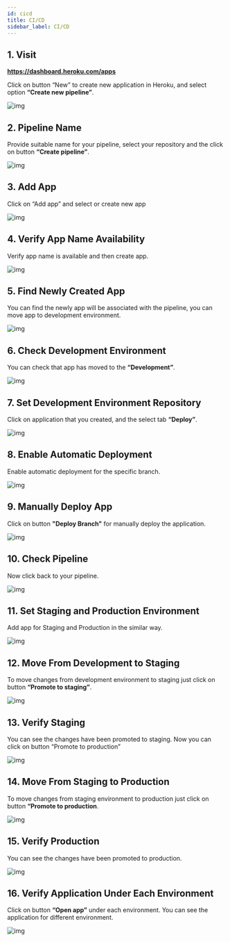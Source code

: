 ```yaml
---
id: cicd
title: CI/CD
sidebar_label: CI/CD
---
```


## 1. Visit

**<u><a href="https://dashboard.heroku.com/apps" target="_blank">https://dashboard.heroku.com/apps</a></u>**

Click on button “New” to create new application in Heroku, and select option **“Create new pipeline”**. 

![img](/assets/docs/deploy-to-heroku/new-app.png)

## 2. Pipeline Name

Provide suitable name for your pipeline, select your repository and the click on button **“Create pipeline”**.

![img](/assets/docs/deploy-to-heroku/add-new-pipeline.png)

## 3. Add App

Click on “Add app” and select or create new app

![img](/assets/docs/deploy-to-heroku/configure-pipeline-dev.png)

## 4. Verify App Name Availability

Verify app name is available and then create app.

![img](/assets/docs/deploy-to-heroku/add-new-app.png)

## 5. Find Newly Created App

You can find the newly app will be associated with the pipeline, you can move app to development environment.

![img](/assets/docs/deploy-to-heroku/added-new-app-in-pipeline.png)

## 6. Check Development Environment

You can check that app has moved to the **“Development”**.

![img](/assets/docs/deploy-to-heroku/app-moved-to-dev-environment.png)

## 7. Set Development Environment Repository

Click on application that you created, and the select tab **“Deploy”**.

![img](/assets/docs/deploy-to-heroku/app-configure-for-dev-environment.png)

## 8. Enable Automatic Deployment

Enable automatic deployment for the specific branch.

![img](/assets/docs/deploy-to-heroku/app-enable-automatic-deployment.png)

## 9. Manually Deploy App

Click on button **"Deploy Branch"** for manually deploy the application.

![img](/assets/docs/deploy-to-heroku/app-manually-deploy.png)

## 10. Check Pipeline

Now click back to your pipeline.

![img](/assets/docs/deploy-to-heroku/app-pipeline-dev-configured.png)

## 11. Set Staging and Production Environment

Add app for Staging and Production in the similar way.

![img](/assets/docs/deploy-to-heroku/app-added-apps-in-pipeline.png)

## 12. Move From Development to Staging

To move changes from development environment to staging just click on button **“Promote to staging”**.

![img](/assets/docs/deploy-to-heroku/app-promote-dev-to-staging.png)

## 13. Verify Staging

You can see the changes have been promoted to staging. Now you can click on button “Promote to production”

![img](/assets/docs/deploy-to-heroku/app-promoted-to-stagging.png)

## 14. Move From Staging to Production

To move changes from staging environment to production just click on button **“Promote to production**.

![img](/assets/docs/deploy-to-heroku/app-promote-staging-to-production.png)

## 15. Verify Production

You can see the changes have been promoted to production.

![img](/assets/docs/deploy-to-heroku/app-promoted-to-production.png)

## 16. Verify Application Under Each Environment

Click on button **“Open app”** under each environment. You can see the application for different environment.

![img](/assets/docs/deploy-to-heroku/app-running-in-different-environment.png)





